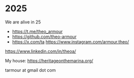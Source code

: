 # 2025

We are alive in 25

* https://t.me/theo_armour
* https://github.com/theo-armour
* https://x.com/ta
https://www.instagram.com/armour.theo/

https://www.linkedin.com/in/theoa/

My house: https://heritageonthemarina.org/

tarmour at gmail dot com